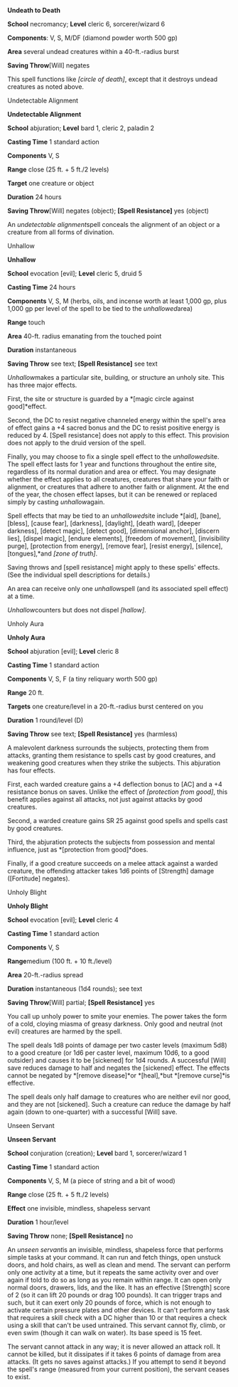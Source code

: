 **Undeath to Death**

**School** necromancy; **Level** cleric 6, sorcerer/wizard 6

**Components**: V, S, M/DF (diamond powder worth 500 gp)

**Area** several undead creatures within a 40-ft.-radius burst

**Saving Throw**[Will] negates

This spell functions like *[circle of
death]*, except that it
destroys undead creatures as noted above.

Undetectable Alignment

**Undetectable Alignment**

**School** abjuration; **Level** bard 1, cleric 2, paladin 2

**Casting Time** 1 standard action

**Components** V, S

**Range** close (25 ft. + 5 ft./2 levels)

**Target** one creature or object

**Duration** 24 hours

**Saving Throw**[Will] negates (object);
**[Spell Resistance]** yes
(object)

An *undetectable alignment*spell conceals the alignment of an
object or a creature from all forms of divination.

Unhallow

**Unhallow**

**School** evocation [evil]; **Level** cleric 5, druid 5

**Casting Time** 24 hours

**Components** V, S, M (herbs, oils, and incense worth at least
1,000 gp, plus 1,000 gp per level of the spell to be tied to the
*unhallowed*area)

**Range** touch

**Area** 40-ft. radius emanating from the touched point

**Duration** instantaneous

**Saving Throw** see text; **[Spell
Resistance]** see text

*Unhallow*makes a particular site, building, or structure an
unholy site. This has three major effects.

First, the site or structure is guarded by a *[magic circle
against
good]*effect.

Second, the DC to resist negative channeled energy within the
spell's area of effect gains a +4 sacred bonus and the DC to
resist positive energy is reduced by 4. [Spell
resistance] does not apply to
this effect. This provision does not apply to the druid version
of the spell.

Finally, you may choose to fix a single spell effect to the
*unhallowed*site. The spell effect lasts for 1 year and functions
throughout the entire site, regardless of its normal duration and
area or effect. You may designate whether the effect applies to
all creatures, creatures that share your faith or alignment, or
creatures that adhere to another faith or alignment. At the end
of the year, the chosen effect lapses, but it can be renewed or
replaced simply by casting *unhallow*again.

Spell effects that may be tied to an *unhallowed*site include
*[aid], [bane],
[bless], [cause
fear],
[darkness],
[daylight], [death
ward], [deeper
darkness], [detect
magic], [detect
good], [dimensional
anchor], [discern
lies], [dispel
magic], [endure
elements], [freedom of
movement],
[invisibility purge],
[protection from
energy],
[remove fear],
[resist energy],
[silence],
[tongues],*and *[zone of
truth]*.

Saving throws and [spell
resistance] might apply to
these spells' effects. (See the individual spell descriptions for
details.)

An area can receive only one *unhallow*spell (and its associated
spell effect) at a time.

*Unhallow*counters but does not dispel
*[hallow]*.

Unholy Aura

**Unholy Aura**

**School** abjuration [evil]; **Level** cleric 8

**Casting Time** 1 standard action

**Components** V, S, F (a tiny reliquary worth 500 gp)

**Range** 20 ft.

**Targets** one creature/level in a 20-ft.-radius burst centered
on you

**Duration** 1 round/level (D)

**Saving Throw** see text; **[Spell
Resistance]** yes (harmless)

A malevolent darkness surrounds the subjects, protecting them
from attacks, granting them resistance to spells cast by good
creatures, and weakening good creatures when they strike the
subjects. This abjuration has four effects.

First, each warded creature gains a +4 deflection bonus to
[AC] and a +4 resistance bonus on
saves. Unlike the effect of *[protection from
good]*, this
benefit applies against all attacks, not just against attacks by
good creatures.

Second, a warded creature gains SR 25 against good spells and
spells cast by good creatures.

Third, the abjuration protects the subjects from possession and
mental influence, just as *[protection from
good]*does.

Finally, if a good creature succeeds on a melee attack against a
warded creature, the offending attacker takes 1d6 points of
[Strength] damage
([Fortitude] negates).

Unholy Blight

**Unholy Blight**

**School** evocation [evil]; **Level** cleric 4

**Casting Time** 1 standard action

**Components** V, S

**Range**medium (100 ft. + 10 ft./level)

**Area** 20-ft.-radius spread

**Duration** instantaneous (1d4 rounds); see text

**Saving Throw**[Will] partial; **[Spell
Resistance]** yes

You call up unholy power to smite your enemies. The power takes
the form of a cold, cloying miasma of greasy darkness. Only good
and neutral (not evil) creatures are harmed by the spell.

The spell deals 1d8 points of damage per two caster levels
(maximum 5d8) to a good creature (or 1d6 per caster level,
maximum 10d6, to a good outsider) and causes it to be
[sickened] for 1d4 rounds. A
successful [Will] save reduces damage to
half and negates the [sickened]
effect. The effects cannot be negated by *[remove
disease]*or
*[heal],*but *[remove
curse]*is effective.

The spell deals only half damage to creatures who are neither
evil nor good, and they are not
[sickened]. Such a creature can
reduce the damage by half again (down to one-quarter) with a
successful [Will] save.

Unseen Servant

**Unseen Servant**

**School** conjuration (creation); **Level** bard 1,
sorcerer/wizard 1

**Casting Time** 1 standard action

**Components** V, S, M (a piece of string and a bit of wood)

**Range** close (25 ft. + 5 ft./2 levels)

**Effect** one invisible, mindless, shapeless servant

**Duration** 1 hour/level

**Saving Throw** none; **[Spell
Resistance]** no

An *unseen servant*is an invisible, mindless, shapeless force
that performs simple tasks at your command. It can run and fetch
things, open unstuck doors, and hold chairs, as well as clean and
mend. The servant can perform only one activity at a time, but it
repeats the same activity over and over again if told to do so as
long as you remain within range. It can open only normal doors,
drawers, lids, and the like. It has an effective
[Strength] score of 2 (so it
can lift 20 pounds or drag 100 pounds). It can trigger traps and
such, but it can exert only 20 pounds of force, which is not
enough to activate certain pressure plates and other devices. It
can't perform any task that requires a skill check with a DC
higher than 10 or that requires a check using a skill that can't
be used untrained. This servant cannot fly, climb, or even swim
(though it can walk on water). Its base speed is 15 feet.

The servant cannot attack in any way; it is never allowed an
attack roll. It cannot be killed, but it dissipates if it takes 6
points of damage from area attacks. (It gets no saves against
attacks.) If you attempt to send it beyond the spell's range
(measured from your current position), the servant ceases to
exist.
